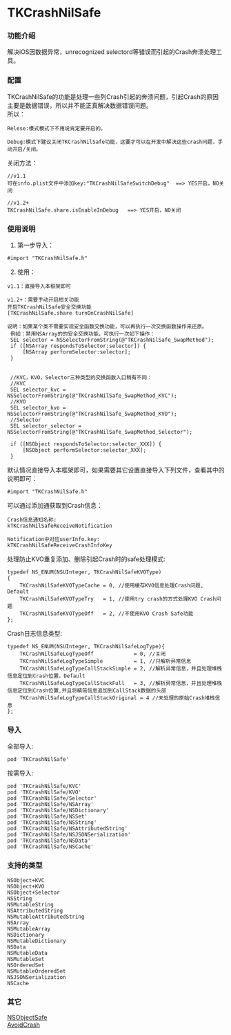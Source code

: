 # TKCrashNilSafe
### 功能介绍
解决iOS因数据异常，unrecognized selectord等错误而引起的Crash奔溃处理工具。

### 配置
TKCrashNilSafe的功能是处理一些列Crash引起的奔溃问题，引起Crash的原因主要是数据错误，所以并不能正真解决数据错误问题。\
所以：
>
    Relese:模式模式下不用说肯定要开启的。
    
    Debug:模式下建议关闭TKCrashNilSafe功能，这要才可以在开发中解决这些crash问题，手动开启/关闭。
关闭方法：
>
    //v1.1
    可在info.plist文件中添加key:"TKCrashNilSafeSwitchDebug"  ==> YES开启，NO关闭    
    
    //v1.2+
    TKCrashNilSafe.share.isEnableInDebug   ==> YES开启，NO关闭

### 使用说明
1. 第一步导入：
```
#import "TKCrashNilSafe.h"
```
2. 使用：
```
v1.1：直接导入本框架即可
```
```
v1.2+：需要手动开启相关功能
开启TKCrashNilSafe安全交换功能
[TKCrashNilSafe.share turnOnCrashNilSafe]

说明：如果某个类不需要实现安全函数交换功能，可以再执行一次交换函数操作来还原。
 例如：禁用NSArray的的安全交换功能，可执行一次如下操作：
 SEL selector = NSSelectorFromString(@"TKCrashNilSafe_SwapMethod");
 if ([NSArray respondsToSelector:selector]) {
     [NSArray performSelector:selector];
 }


 //KVC，KVO，Selector三种类型的交换函数入口稍有不同：
 //KVC
 SEL selector_kvc = NSSelectorFromString(@"TKCrashNilSafe_SwapMethod_KVC");
 //KVO
 SEL selector_kvo = NSSelectorFromString(@"TKCrashNilSafe_SwapMethod_KVO");
 //Selector
 SEL selector_selector = NSSelectorFromString(@"TKCrashNilSafe_SwapMethod_Selector");

 if ([NSObject respondsToSelector:selector_XXX]) {
     [NSObject performSelector:selector_XXX];
 }
```




默认情况直接导入本框架即可，如果需要其它设置直接导入下列文件，查看其中的说明即可：
```
#import "TKCrashNilSafe.h"
```
可以通过添加通获取到Crash信息：
>
    Crash信息通知名称:
    kTKCrashNilSafeReceiveNotification    

    Notification中对应userInfo.key:
    kTKCrashNilSafeReceiveCrashInfoKey   
处理防止KVO重复添加、删除引起Crash时的safe处理模式:
>
    typedef NS_ENUM(NSUInteger, TKCrashNilSafeKVOType)
    {
        TKCrashNilSafeKVOTypeCache = 0, //使用缓存KVO信息处理Crash问题, Default
        TKCrashNilSafeKVOTypeTry   = 1, //使用try crash的方式处理KVO Crash问题
        TKCrashNilSafeKVOTypeOff   = 2, //不使用KVO Crash Safe功能
    };

Crash日志信息类型:
>
    typedef NS_ENUM(NSUInteger, TKCrashNilSafeLogType){
        TKCrashNilSafeLogTypeOff             = 0, //关闭
        TKCrashNilSafeLogTypeSimple          = 1, //只解析异常信息
        TKCrashNilSafeLogTypeCallStackSimple = 2, //解析异常信息，并且处理堆栈信息定位到Crash位置，Default
        TKCrashNilSafeLogTypeCallStackFull   = 3, //解析异常信息，并且处理堆栈信息定位到Crash位置,并且将精简信息追加到CallStack数据的头部
        TKCrashNilSafeLogTypeCallStackOriginal = 4 //未处理的原始Crash堆栈信息
    };

### 导入
 
全部导入:
>
    pod 'TKCrashNilSafe'

按需导入:
>
    pod 'TKCrashNilSafe/KVC'
    pod 'TKCrashNilSafe/KVO'
    pod 'TKCrashNilSafe/Selector'
    pod 'TKCrashNilSafe/NSArray'
    pod 'TKCrashNilSafe/NSDictionary'
    pod 'TKCrashNilSafe/NSSet'
    pod 'TKCrashNilSafe/NSString'
    pod 'TKCrashNilSafe/NSAttributedString'
    pod 'TKCrashNilSafe/NSJSONSerialization'
    pod 'TKCrashNilSafe/NSData'
    pod 'TKCrashNilSafe/NSCache'
    


### 支持的类型
```
NSObject+KVC
NSObject+KVO
NSObject+Selector
NSString
NSMutableString
NSAttributedString
NSMutableAttributedString
NSArray
NSMutableArray
NSDictionary
NSMutableDictionary
NSData
NSMutableData
NSMutableSet
NSOrderedSet
NSMutableOrderedSet
NSJSONSerialization
NSCache

```




### 其它
[NSObjectSafe](https://github.com/jasenhuang/NSObjectSafe)\
[AvoidCrash](https://github.com/chenfanfang/AvoidCrash)

